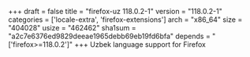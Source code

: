 +++
draft = false
title = "firefox-uz 118.0.2-1"
version = "118.0.2-1"
categories = ['locale-extra', 'firefox-extensions']
arch = "x86_64"
size = "404028"
usize = "462462"
sha1sum = "a2c7e6376ed9829deeae1965debb69eb19fd6bfa"
depends = "['firefox>=118.0.2']"
+++
Uzbek language support for Firefox